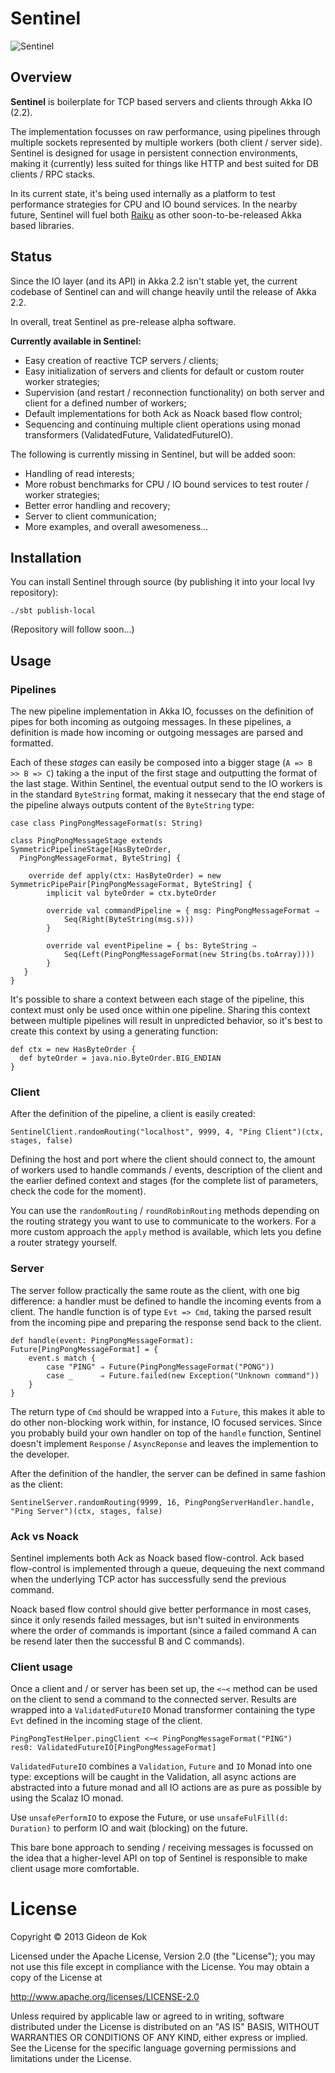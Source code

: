 # Sentinel

![Sentinel](http://images.wikia.com/matrix/images/c/c2/Sentinel_Print.jpg)

## Overview

**Sentinel** is boilerplate for TCP based servers and clients through Akka IO (2.2).

The implementation focusses on raw performance, using pipelines through multiple sockets represented by multiple workers (both client / server side). Sentinel is designed for usage in persistent connection environments, making it (currently) less suited for things like HTTP and best suited for DB clients / RPC stacks.

In its current state, it's being used internally as a platform to test performance strategies for CPU and IO bound services. In the nearby future, Sentinel will fuel both [Raiku](http://github.com/gideondk/raiku) as other soon-to-be-released Akka based libraries.


## Status

Since the IO layer (and its API) in Akka 2.2 isn't stable yet, the current codebase of Sentinel can and will change heavily until the release of Akka 2.2.

In overall, treat Sentinel as pre-release alpha software.

**Currently available in Sentinel:**

* Easy creation of reactive TCP servers / clients;
* Easy initialization of servers and clients for default or custom router worker strategies;
* Supervision (and restart / reconnection functionality) on both server and client for a defined number of workers;
* Default implementations for both Ack as Noack based flow control;
* Sequencing and continuing multiple client operations using monad transformers (ValidatedFuture, ValidatedFutureIO).

The following is currently missing in Sentinel, but will be added soon:

* Handling of read interests;
* More robust benchmarks for CPU / IO bound services to test router / worker strategies;
* Better error handling and recovery;
* Server to client communication;
* More examples, and overall awesomeness…

## Installation
You can install Sentinel through source (by publishing it into your local Ivy repository):

	./sbt publish-local
	
(Repository will follow soon…)

## Usage
### Pipelines
The new pipeline implementation in Akka IO, focusses on the definition of pipes for both incoming as outgoing messages. In these pipelines, a definition is made how incoming or outgoing messages are parsed and formatted. 

Each of these *stages* can easily be composed into a bigger stage (`A => B >> B => C`) taking a the input of the first stage and outputting the format of the last stage. Within Sentinel, the eventual output send to the IO workers is in the standard `ByteString` format, making it nessecary that the end stage of the pipeline always outputs content of the `ByteString` type:

<pre><code>case class PingPongMessageFormat(s: String)

class PingPongMessageStage extends SymmetricPipelineStage[HasByteOrder,
  PingPongMessageFormat, ByteString] {
  
    override def apply(ctx: HasByteOrder) = new SymmetricPipePair[PingPongMessageFormat, ByteString] {
        implicit val byteOrder = ctx.byteOrder
        
        override val commandPipeline = { msg: PingPongMessageFormat ⇒
        	Seq(Right(ByteString(msg.s)))
        }
    
        override val eventPipeline = { bs: ByteString ⇒
        	Seq(Left(PingPongMessageFormat(new String(bs.toArray))))
        }
   }
}
</code></pre>

It's possible to share a context between each stage of the pipeline, this context must only be used once within one pipeline. Sharing this context between multiple pipelines will result in unpredicted behavior, so it's best to create this context by using a generating function: 

<pre><code>def ctx = new HasByteOrder {
  def byteOrder = java.nio.ByteOrder.BIG_ENDIAN
}
</code></pre>


### Client
After the definition of the pipeline, a client is easily created:

	SentinelClient.randomRouting("localhost", 9999, 4, "Ping Client")(ctx, stages, false)

Defining the host and port where the client should connect to, the amount of workers used to handle commands / events, description of the client and the earlier defined context and stages (for the complete list of parameters, check the code for the moment). 
			
You can use the `randomRouting` / `roundRobinRouting` methods depending on the routing strategy you want to use to communicate to the workers. For a more custom approach the `apply` method is available, which lets you define a router strategy yourself. 

### Server
The server follow practically the same route as the client, with one big difference: a handler must be defined to handle the incoming events from a client. The handle function is of type `Evt => Cmd`, taking the parsed result from the incoming pipe and preparing the response send back to the client. 

	def handle(event: PingPongMessageFormat): Future[PingPongMessageFormat] = {
    	event.s match {
      	    case "PING" ⇒ Future(PingPongMessageFormat("PONG"))
      	    case _      ⇒ Future.failed(new Exception("Unknown command"))
    	}
  	}

The return type of `Cmd` should be wrapped into a `Future`, this makes it able to do other non-blocking work within, for instance, IO focused services. Since you probably build your own handler on top of the `handle` function, Sentinel doesn't implement `Response` / `AsyncReponse` and leaves the implemention to the developer.

After the definition of the handler, the server can be defined in same fashion as the client: 

	SentinelServer.randomRouting(9999, 16, PingPongServerHandler.handle, "Ping Server")(ctx, stages, false)


### Ack vs Noack
Sentinel implements both Ack as Noack based flow-control. Ack based flow-control is implemented through a queue, dequeuing the next command when the underlying TCP actor has successfully send the previous command. 

Noack based flow control should give better performance in most cases, since it only resends failed messages, but isn't suited in environments where the order of commands is important (since a failed command A can be resend later then the successful B and C commands). 

### Client usage

Once a client and / or server has been set up, the `<~<` method can be used on the client to send a command to the connected server. Results are wrapped into a `ValidatedFutureIO` Monad transformer containing the type `Evt` defined in the incoming stage of the client.

	PingPongTestHelper.pingClient <~< PingPongMessageFormat("PING")
	res0: ValidatedFutureIO[PingPongMessageFormat]

`ValidatedFutureIO` combines a `Validation`, `Future` and `IO` Monad into one type:  exceptions will be caught in the Validation, all async actions are abstracted into a future monad and all IO actions are as pure as possible by using the Scalaz IO monad.

Use `unsafePerformIO` to expose the Future, or use `unsafeFulFill(d: Duration)` to perform IO and wait (blocking) on the future.

This bare bone approach to sending / receiving messages is focussed on the idea that a higher-level API on top of Sentinel is responsible to make client usage more comfortable. 

# License
Copyright © 2013 Gideon de Kok

Licensed under the Apache License, Version 2.0 (the "License"); you may not use this file except in compliance with the License. You may obtain a copy of the License at

http://www.apache.org/licenses/LICENSE-2.0

Unless required by applicable law or agreed to in writing, software distributed under the License is distributed on an "AS IS" BASIS, WITHOUT WARRANTIES OR CONDITIONS OF ANY KIND, either express or implied. See the License for the specific language governing permissions and limitations under the License.
